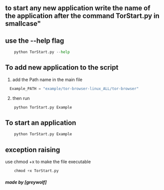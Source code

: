 ## to start any new application write the name of the application after the command TorStart.py in smallcase"
        

## use the **--help** flag    

```Python
    python TorStart.py --help

```

## To add new application to the script
1. add the Path name in the main file



```Python
  Example_PATH = "example/tor-browser-linux_ALL/tor-browser"

```
2. then run 

```Python
    python TorStart.py Example

```

## To start an application

```Python
    python TorStart.py Example

```

## exception raising

use chmod +x to make the file executable

```Python
    chmod +x TorStart.py

```


##### made by [greywolf]